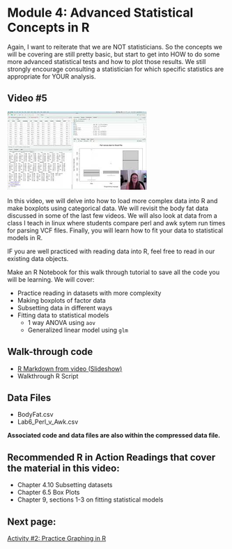 Module 4: Advanced Statistical Concepts in R
================

Again, I want to reiterate that we are NOT statisticians. So the
concepts we will be covering are still pretty basic, but start to get
into HOW to do some more advanced statistical tests and how to plot
those results. We still strongly encourage consulting a statistician for
which specific statistics are appropriate for YOUR analysis.

## Video \#5

[![](images/mq3.jpg)](https://youtu.be/68xVMiaDbx8)

In this video, we will delve into how to load more complex data into R
and make boxplots using categorical data. We will revisit the body fat
data discussed in some of the last few videos. We will also look at data
from a class I teach in linux where students compare perl and awk sytem
run times for parsing VCF files. Finally, you will learn how to fit your
data to statistical models in R.

IF you are well practiced with reading data into R, feel free to read in
our existing data objects.

Make an R Notebook for this walk through tutorial to save all the code
you will be learning. We will cover:

- Practice reading in datasets with more complexity
- Making boxplots of factor data
- Subsetting data in different ways
- Fitting data to statistical models
  - 1 way ANOVA using `aov`
  - Generalized linear model using `glm`

## Walk-through code

- [R Markdown from video
  (Slideshow)](docs/4.04.Advanced_Statistical_Concepts_in_R.html)
- Walkthrough R Script

## Data Files

- BodyFat.csv
- Lab6_Perl_v\_Awk.csv

**Associated code and data files are also within the compressed data
file.**

## Recommended R in Action Readings that cover the material in this video:

- Chapter 4.10 Subsetting datasets
- Chapter 6.5 Box Plots
- Chapter 9, sections 1-3 on fitting statistical models

## Next page:

[Activity \#2: Practice Graphing in R](docs/activity2.html)
